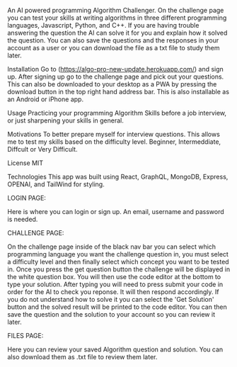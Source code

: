 An AI powered programming Algorithm Challenger. On the challenge page you can test your skills at writing algorithms in three different programming languages, Javascript, Python, and C++. If you are having trouble answering the question the AI can solve it for you and explain how it solved the question. You can also save the questions and the responses in your account as a user or you can download the file as a txt file to study them later.

Installation
Go to (https://algo-pro-new-update.herokuapp.com/) and sign up. After signing up go to the challenge page and pick out your questions. This can also be downloaded to your desktop as a PWA by pressing the download button in the top right hand address bar. This is also installable as an Android or iPhone app.

Usage
Practicing your programming Algorithm Skills before a job interview, or just sharpening your skills in general.

Motivations
To better prepare myself for interview questions. This allows me to test my skills based on the difficulty level. Beginner, Intermeddiate, Diffcult or Very Difficult.

License
MIT

Technologies
This app was built using React, GraphQL, MongoDB, Express, OPENAI, and TailWind for styling.

LOGIN PAGE:

Here is where you can login or sign up. An email, username and password is needed. 


CHALLENGE PAGE:

On the challenge page inside of the black nav bar you can select which programming language you want the challenge question in, you must select a difficulty level and then finally select which concept you want to be tested in. Once you press the get question button the challenge will be displayed in the white question box. You will then use the code editor at the bottom to type your solution. After typing you will need to press submit your code in order for the AI to check you reponse. It will then respond accordingly. If you do not understand how to solve it you can select the 'Get Solution' button and the solved result will be printed to the code editor. You can then save the question and the solution to your account so you can review it later.


FILES PAGE:

Here you can review your saved Algorithm question and solution. You can also download them as .txt file to review them later.

